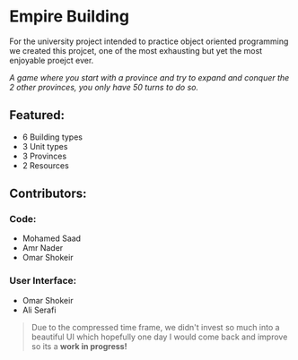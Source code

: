 # Empire Building

For the university project intended to practice object oriented programming we created this projcet, one of the most exhausting but yet the most enjoyable proejct ever.

*A game where you start with a province and try to expand and conquer the 2 other provinces, you only have 50 turns to do so.*

## Featured:
- 6 Building types
- 3 Unit types
- 3 Provinces
- 2 Resources

## Contributors:
### Code:
- Mohamed Saad
- Amr Nader
- Omar Shokeir

### User Interface:
- Omar Shokeir
- Ali Serafi

> Due to the compressed time frame, we didn't invest so much into a beautiful UI which hopefully one day I would come back and improve so its a **work in progress!** 
